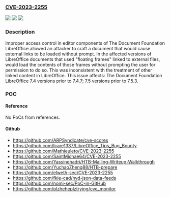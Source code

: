 ### [CVE-2023-2255](https://cve.mitre.org/cgi-bin/cvename.cgi?name=CVE-2023-2255)
![](https://img.shields.io/static/v1?label=Product&message=LibreOffice&color=blue)
![](https://img.shields.io/static/v1?label=Version&message=7.4%3C%207.4.7%20&color=brighgreen)
![](https://img.shields.io/static/v1?label=Vulnerability&message=CWE-264%20Permissions%2C%20Privileges%2C%20and%20Access%20Controls&color=brighgreen)

### Description

Improper access control in editor components of The Document Foundation LibreOffice allowed an attacker to craft a document that would cause external links to be loaded without prompt. In the affected versions of LibreOffice documents that used "floating frames" linked to external files, would load the contents of those frames without prompting the user for permission to do so. This was inconsistent with the treatment of other linked content in LibreOffice. This issue affects: The Document Foundation LibreOffice 7.4 versions prior to 7.4.7; 7.5 versions prior to 7.5.3.

### POC

#### Reference
No PoCs from references.

#### Github
- https://github.com/ARPSyndicate/cve-scores
- https://github.com/Icare1337/LibreOffice_Tips_Bug_Bounty
- https://github.com/Mathieuleto/CVE-2023-2255
- https://github.com/SaintMichae64/CVE-2023-2255
- https://github.com/Yassinehadri/HTB-Mailing-Writeup-Walkthrough
- https://github.com/YuchaoZheng88/HTB-prepare
- https://github.com/elweth-sec/CVE-2023-2255
- https://github.com/fkie-cad/nvd-json-data-feeds
- https://github.com/nomi-sec/PoC-in-GitHub
- https://github.com/plzheheplztrying/cve_monitor

